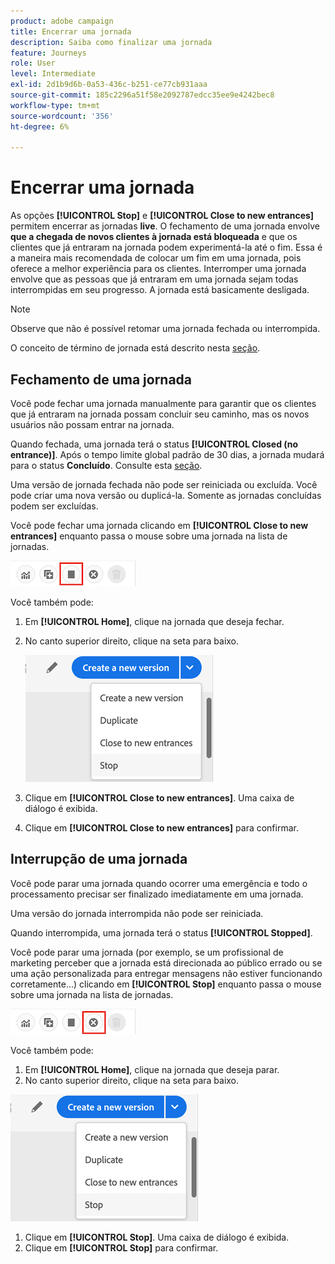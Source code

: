 ```yaml
---
product: adobe campaign
title: Encerrar uma jornada
description: Saiba como finalizar uma jornada
feature: Journeys
role: User
level: Intermediate
exl-id: 2d1b9d6b-0a53-436c-b251-ce77cb931aaa
source-git-commit: 185c2296a51f58e2092787edcc35ee9e4242bec8
workflow-type: tm+mt
source-wordcount: '356'
ht-degree: 6%

---
```


# Encerrar uma jornada

As opções **[!UICONTROL Stop]** e **[!UICONTROL Close to new entrances]** permitem encerrar as jornadas **live**. O fechamento de uma jornada envolve **que a chegada de novos clientes à jornada está bloqueada** e que os clientes que já entraram na jornada podem experimentá-la até o fim. Essa é a maneira mais recomendada de colocar um fim em uma jornada, pois oferece a melhor experiência para os clientes. Interromper uma jornada envolve que as pessoas que já entraram em uma jornada sejam todas interrompidas em seu progresso. A jornada está basicamente desligada.

>[!NOTE]
>
>Observe que não é possível retomar uma jornada fechada ou interrompida.
>
>O conceito de término de jornada está descrito nesta [seção](../building-journeys/journey.md#ending_a_journey).

## Fechamento de uma jornada

Você pode fechar uma jornada manualmente para garantir que os clientes que já entraram na jornada possam concluir seu caminho, mas os novos usuários não possam entrar na jornada.

Quando fechada, uma jornada terá o status **[!UICONTROL Closed (no entrance)]**. Após o tempo limite global padrão de 30 dias, a jornada mudará para o status **Concluído**. Consulte esta [seção](../building-journeys/changing-properties.md#entrance).

Uma versão de jornada fechada não pode ser reiniciada ou excluída. Você pode criar uma nova versão ou duplicá-la. Somente as jornadas concluídas podem ser excluídas.

Você pode fechar uma jornada clicando em **[!UICONTROL Close to new entrances]** enquanto passa o mouse sobre uma jornada na lista de jornadas.

![](../assets/do-not-localize/journey-finish-quick-action.png)

Você também pode:

1. Em **[!UICONTROL Home]**, clique na jornada que deseja fechar.
1. No canto superior direito, clique na seta para baixo.

   ![](../assets/finish_drop_down_list.png)

1. Clique em **[!UICONTROL Close to new entrances]**. Uma caixa de diálogo é exibida.
1. Clique em **[!UICONTROL Close to new entrances]** para confirmar.

## Interrupção de uma jornada

Você pode parar uma jornada quando ocorrer uma emergência e todo o processamento precisar ser finalizado imediatamente em uma jornada.

Uma versão do jornada interrompida não pode ser reiniciada.

Quando interrompida, uma jornada terá o status **[!UICONTROL Stopped]**.

Você pode parar uma jornada (por exemplo, se um profissional de marketing perceber que a jornada está direcionada ao público errado ou se uma ação personalizada para entregar mensagens não estiver funcionando corretamente...) clicando em **[!UICONTROL Stop]** enquanto passa o mouse sobre uma jornada na lista de jornadas.

![](../assets/do-not-localize/journey-stop-quick-action.png)

Você também pode:

1. Em **[!UICONTROL Home]**, clique na jornada que deseja parar.
1. No canto superior direito, clique na seta para baixo.

![](../assets/finish_drop_down_list.png)

1. Clique em **[!UICONTROL Stop]**. Uma caixa de diálogo é exibida.
1. Clique em **[!UICONTROL Stop]** para confirmar.
